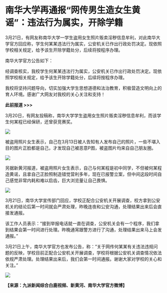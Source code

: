 # 南华大学再通报“网传男生造女生黄谣”：违法行为属实，开除学籍

3月21日，有网友称南华大学一学生盗用女生照片贩卖淫秽信息牟利，对此南华大学官方回应称，学生何某某违法行为属实，公安机关已作出行政处罚决定。现依照学校相关规定，给予该生开除学籍处分，后续将按程序办理。

南华大学官方公告如下：

经调查核实，我校学生何某某违法行为属实，公安机关已作出行政处罚决定。现依照学校相关规定，给予该生开除学籍处分，后续将按程序办理。

我校将坚持问题导向，切实加强大学生思想道德和法治教育，积极营造文明向上的育人环境。感谢广大网友对我校的关心关注和支持！

**此前报道 >>>**

3月20日，有网友投稿称，南华大学学生盗用女生照片贩卖淫秽信息牟利，而该学生何某程已经保研，还曾获竞赛奖。

![](https://inews.gtimg.com/om_bt/OVZeuah_fcWfPd8icm0e-QQHJwUaa3pPLJoA8G_chricUAA/1000)

被盗用照片女生表示，自己在3月13日被人告知有人发布自己的照片，一些不堪入目的图片正脸都是自己，才发现自己被恶意P图，被盗图片均来自自己朋友圈。

![](https://inews.gtimg.com/om_bt/OfJ6IZO69r6AmgGuuyNgHOG3xEyNugnLHBHvhBPbzzAyAAA/1000)

另据新黄河报道，被盗用照片女生表示，自己与何某程是初中同学，不但被何某程造黄谣，且拿自己正脸照制造错觉营利多年，现在已报警立案，但中间这段时间自己感觉非常内耗和难以启齿，巨大浏览量让自己畏惧。

![](https://inews.gtimg.com/om_bt/OimFzMVj9v5u11waoFgWJldpC7MDykxNt1Y-DLItNC9XYAA/1000)

3月21日，南华大学宣传部门回应，学校正配合公安机关开展调查，校方拿到公安机关的结论后第一时间就会严肃处理，昨晚连夜和公安沟通，处理结果出来后会直接发通报。

该工作人员表示：“接到举报电话就一直在调查，公安机关会有一个程序，我们拿到结果会第一时间进行处理。昨晚通宵跟警方进行了沟通，处理结果出来马上会发通报。”

3月21日上午，南华大学官方也发布公告，称：“关于网传何某某有关违法违规问题的反映，学校目前正配合公安机关开展调查，学校将根据公安机关调查情况依法依规严肃处理。处理结果出来后，我们会第一时间通报。谢谢大家对学校的关心和关注。”

![](https://inews.gtimg.com/om_bt/OHpSue6SGSYq_LOB63J11kDhMtLjvO8NUttgX8W2BGQ5QAA/1000)

**【来源：九派新闻综合白鹿视频、新黄河、南华大学官方微博】**

